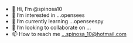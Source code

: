 - 👋 Hi, I’m @spinosa10
- 👀 I’m interested in ...opensees
- 🌱 I’m currently learning ...openseespy
- 💞️ I’m looking to collaborate on ...
- 📫 How to reach me ...spinosa_10@hotmail.com

<!---
spinosa10/spinosa10 is a ✨ special ✨ repository because its `README.md` (this file) appears on your GitHub profile.
You can click the Preview link to take a look at your changes.
--->
